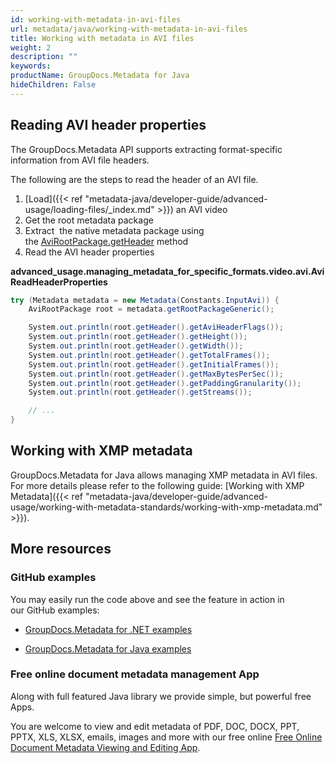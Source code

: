 ```yaml
---
id: working-with-metadata-in-avi-files
url: metadata/java/working-with-metadata-in-avi-files
title: Working with metadata in AVI files
weight: 2
description: ""
keywords: 
productName: GroupDocs.Metadata for Java
hideChildren: False
---
```

## Reading AVI header properties

The GroupDocs.Metadata API supports extracting format-specific information from AVI file headers.

The following are the steps to read the header of an AVI file.

1.  [Load]({{< ref "metadata-java/developer-guide/advanced-usage/loading-files/_index.md" >}}) an AVI video
2.  Get the root metadata package
3.  Extract  the native metadata package using the [AviRootPackage.getHeader](https://apireference.groupdocs.com/metadata/java/com.groupdocs.metadata.core/AviRootPackage#getHeader()) method
4.  Read the AVI header properties

**advanced\_usage.managing\_metadata\_for\_specific\_formats.video.avi.AviReadHeaderProperties**

```csharp
try (Metadata metadata = new Metadata(Constants.InputAvi)) {
    AviRootPackage root = metadata.getRootPackageGeneric();

    System.out.println(root.getHeader().getAviHeaderFlags());
    System.out.println(root.getHeader().getHeight());
    System.out.println(root.getHeader().getWidth());
    System.out.println(root.getHeader().getTotalFrames());
    System.out.println(root.getHeader().getInitialFrames());
    System.out.println(root.getHeader().getMaxBytesPerSec());
    System.out.println(root.getHeader().getPaddingGranularity());
    System.out.println(root.getHeader().getStreams());

    // ...
}
```

## Working with XMP metadata

GroupDocs.Metadata for Java allows managing XMP metadata in AVI files. For more details please refer to the following guide: [Working with XMP Metadata]({{< ref "metadata-java/developer-guide/advanced-usage/working-with-metadata-standards/working-with-xmp-metadata.md" >}}).

## More resources

### GitHub examples

You may easily run the code above and see the feature in action in our GitHub examples:

*   [GroupDocs.Metadata for .NET examples](https://github.com/groupdocs-metadata/GroupDocs.Metadata-for-.NET)
    
*   [GroupDocs.Metadata for Java examples](https://github.com/groupdocs-metadata/GroupDocs.Metadata-for-Java)
    

### Free online document metadata management App

Along with full featured Java library we provide simple, but powerful free Apps.

You are welcome to view and edit metadata of PDF, DOC, DOCX, PPT, PPTX, XLS, XLSX, emails, images and more with our free online [Free Online Document Metadata Viewing and Editing App](https://products.groupdocs.app/metadata).
